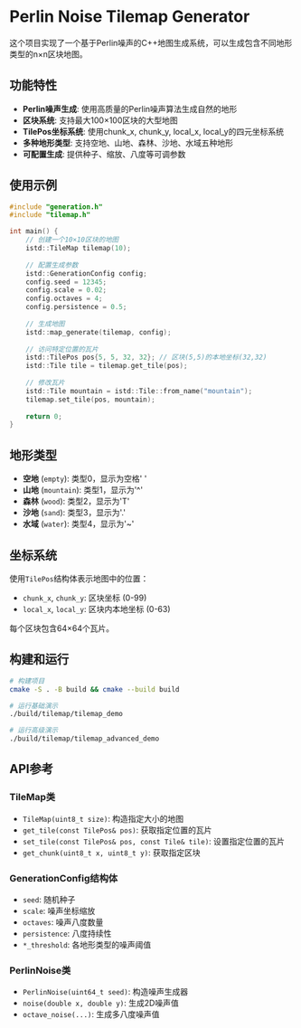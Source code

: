 # Perlin Noise Tilemap Generator

这个项目实现了一个基于Perlin噪声的C++地图生成系统，可以生成包含不同地形类型的n×n区块地图。

## 功能特性

- **Perlin噪声生成**: 使用高质量的Perlin噪声算法生成自然的地形
- **区块系统**: 支持最大100×100区块的大型地图
- **TilePos坐标系统**: 使用chunk_x, chunk_y, local_x, local_y的四元坐标系统
- **多种地形类型**: 支持空地、山地、森林、沙地、水域五种地形
- **可配置生成**: 提供种子、缩放、八度等可调参数

## 使用示例

```cpp
#include "generation.h"
#include "tilemap.h"

int main() {
    // 创建一个10×10区块的地图
    istd::TileMap tilemap(10);
    
    // 配置生成参数
    istd::GenerationConfig config;
    config.seed = 12345;
    config.scale = 0.02;
    config.octaves = 4;
    config.persistence = 0.5;
    
    // 生成地图
    istd::map_generate(tilemap, config);
    
    // 访问特定位置的瓦片
    istd::TilePos pos{5, 5, 32, 32}; // 区块(5,5)的本地坐标(32,32)
    istd::Tile tile = tilemap.get_tile(pos);
    
    // 修改瓦片
    istd::Tile mountain = istd::Tile::from_name("mountain");
    tilemap.set_tile(pos, mountain);
    
    return 0;
}
```

## 地形类型

- **空地** (`empty`): 类型0，显示为空格' '
- **山地** (`mountain`): 类型1，显示为'^'
- **森林** (`wood`): 类型2，显示为'T'
- **沙地** (`sand`): 类型3，显示为'.'
- **水域** (`water`): 类型4，显示为'~'

## 坐标系统

使用`TilePos`结构体表示地图中的位置：
- `chunk_x`, `chunk_y`: 区块坐标 (0-99)
- `local_x`, `local_y`: 区块内本地坐标 (0-63)

每个区块包含64×64个瓦片。

## 构建和运行

```bash
# 构建项目
cmake -S . -B build && cmake --build build

# 运行基础演示
./build/tilemap/tilemap_demo

# 运行高级演示
./build/tilemap/tilemap_advanced_demo
```

## API参考

### TileMap类
- `TileMap(uint8_t size)`: 构造指定大小的地图
- `get_tile(const TilePos& pos)`: 获取指定位置的瓦片
- `set_tile(const TilePos& pos, const Tile& tile)`: 设置指定位置的瓦片
- `get_chunk(uint8_t x, uint8_t y)`: 获取指定区块

### GenerationConfig结构体
- `seed`: 随机种子
- `scale`: 噪声坐标缩放
- `octaves`: 噪声八度数量
- `persistence`: 八度持续性
- `*_threshold`: 各地形类型的噪声阈值

### PerlinNoise类
- `PerlinNoise(uint64_t seed)`: 构造噪声生成器
- `noise(double x, double y)`: 生成2D噪声值
- `octave_noise(...)`: 生成多八度噪声值
